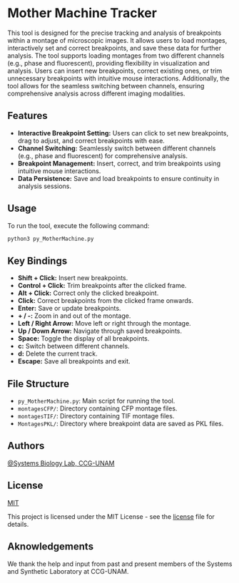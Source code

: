 # Mother Machine Tracker

This tool is designed for the precise tracking and analysis of breakpoints within a montage of microscopic images. It allows users to load montages, interactively set and correct breakpoints, and save these data for further analysis. The tool supports loading montages from two different channels (e.g., phase and fluorescent), providing flexibility in visualization and analysis. Users can insert new breakpoints, correct existing ones, or trim unnecessary breakpoints with intuitive mouse interactions. Additionally, the tool allows for the seamless switching between channels, ensuring comprehensive analysis across different imaging modalities.

## Features

- **Interactive Breakpoint Setting:** Users can click to set new breakpoints, drag to adjust, and correct breakpoints with ease.
- **Channel Switching:** Seamlessly switch between different channels (e.g., phase and fluorescent) for comprehensive analysis.
- **Breakpoint Management:** Insert, correct, and trim breakpoints using intuitive mouse interactions.
- **Data Persistence:** Save and load breakpoints to ensure continuity in analysis sessions.

## Usage

To run the tool, execute the following command:
```bash
python3 py_MotherMachine.py
```

## Key Bindings

- **Shift + Click:** Insert new breakpoints.
- **Control + Click:** Trim breakpoints after the clicked frame.
- **Alt + Click:** Correct only the clicked breakpoint.
- **Click:** Correct breakpoints from the clicked frame onwards.
- **Enter:** Save or update breakpoints.
- **+ / -:** Zoom in and out of the montage.
- **Left / Right Arrow:** Move left or right through the montage.
- **Up / Down Arrow:** Navigate through saved breakpoints.
- **Space:** Toggle the display of all breakpoints.
- **c:** Switch between different channels.
- **d:** Delete the current track.
- **Escape:** Save all breakpoints and exit.

## File Structure

- `py_MotherMachine.py`: Main script for running the tool.
- `montagesCFP/`: Directory containing CFP montage files.
- `montagesTIF/`: Directory containing TIF montage files.
- `MontagesPKL/`: Directory where breakpoint data are saved as PKL files.

## Authors

[@Systems Biology Lab, CCG-UNAM](https://github.com/ccg-esb-lab)

## License

[MIT](https://choosealicense.com/licenses/mit/)

This project is licensed under the MIT License - see the [license](LICENSE) file for details. 

## Aknowledgements

We thank the help and input from past and present members of the Systems and Synthetic Laboratory at CCG-UNAM.

